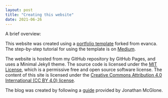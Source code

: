 ```yaml
---
layout: post
title: "Creating this website"
date: 2021-06-26
---
```


A brief overview:


This website was created using a [portfolio template](https://github.com/evanca/quick-portfolio) forked from evanca. 
The step-by-step tutorial for using the template is on [Medium](https://blog.usejournal.com/set-up-your-portfolio-website-in-less-than-10-minutes-with-github-pages-d0efa8ff56fd). 


The website is hosted from my GitHub repository by GitHub Pages, and uses a Minimal Jekyll theme. The source code is licensed under the [MIT License](https://choosealicense.com/licenses/mit/#), which is a permissive free and open source software license. The content of this site is licensed under the [Creative Commons Attribution 4.0 International (CC BY 4.0) license](https://creativecommons.org/licenses/by/4.0/).


The blog was created by following a [guide](http://jmcglone.com/guides/github-pages/) provided by Jonathan McGlone.

